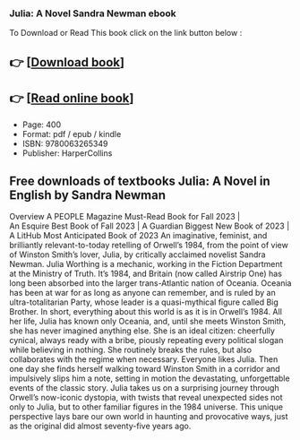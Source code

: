 ### Julia: A Novel Sandra Newman ebook

To Download or Read This book click on the link button below :

## 👉  [**[Download book](http://filesbooks.info/download.php?group=book&from=github.com&id=717357&lnk=1063 "Download book")**]

## 👉  [**[Read online book](http://filesbooks.info/download.php?group=book&from=github.com&id=717357&lnk=1063 "Read online book")**]


* Page: 400
* Format: pdf / epub / kindle
* ISBN: 9780063265349
* Publisher: HarperCollins



## Free downloads of textbooks Julia: A Novel in English by Sandra Newman


Overview
A PEOPLE Magazine Must-Read Book for Fall 2023 | An Esquire Best Book of Fall 2023 | A Guardian Biggest New Book of 2023 | A LitHub Most Anticipated Book of 2023 An imaginative, feminist, and brilliantly relevant-to-today retelling of Orwell’s 1984, from the point of view of Winston Smith’s lover, Julia, by critically acclaimed novelist Sandra Newman. Julia Worthing is a mechanic, working in the Fiction Department at the Ministry of Truth. It’s 1984, and Britain (now called Airstrip One) has long been absorbed into the larger trans-Atlantic nation of Oceania. Oceania has been at war for as long as anyone can remember, and is ruled by an ultra-totalitarian Party, whose leader is a quasi-mythical figure called Big Brother. In short, everything about this world is as it is in Orwell’s 1984. All her life, Julia has known only Oceania, and, until she meets Winston Smith, she has never imagined anything else. She is an ideal citizen: cheerfully cynical, always ready with a bribe, piously repeating every political slogan while believing in nothing. She routinely breaks the rules, but also collaborates with the regime when necessary. Everyone likes Julia. Then one day she finds herself walking toward Winston Smith in a corridor and impulsively slips him a note, setting in motion the devastating, unforgettable events of the classic story. Julia takes us on a surprising journey through Orwell’s now-iconic dystopia, with twists that reveal unexpected sides not only to Julia, but to other familiar figures in the 1984 universe. This unique perspective lays bare our own world in haunting and provocative ways, just as the original did almost seventy-five years ago.



